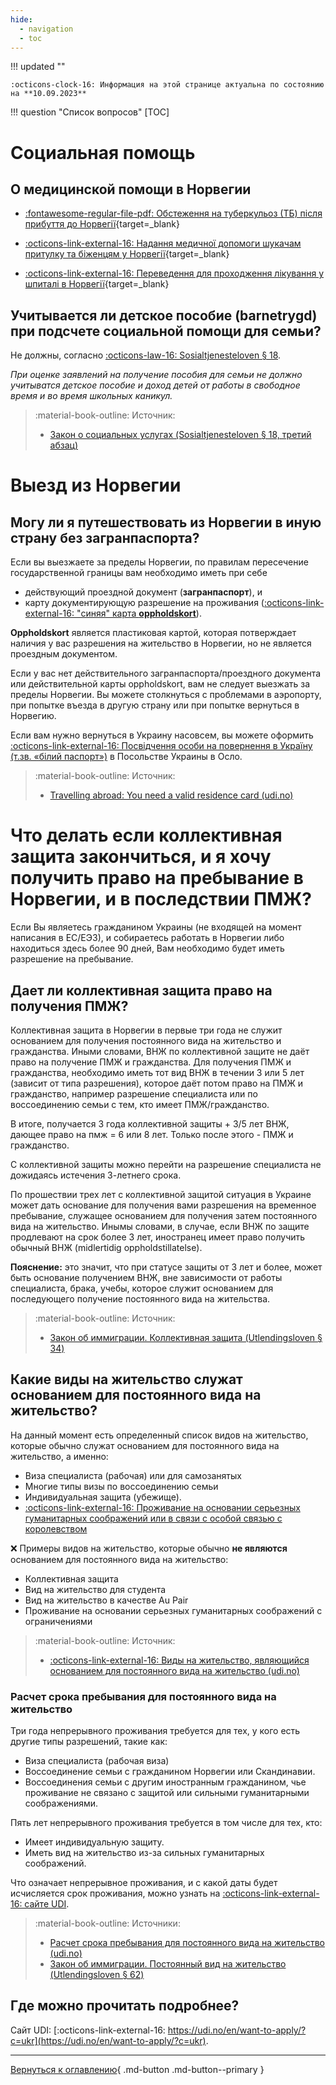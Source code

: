 ```yaml
---
hide:
  - navigation
  - toc
---
```


!!! updated ""

    :octicons-clock-16: Информация на этой странице актуальна по состоянию на **10.09.2023**

!!! question "Cписок вопросов"
    [TOC]

# Социальная помощь

## О медицинской помощи в Норвегии
- [:fontawesome-regular-file-pdf: Обстеження на туберкульоз (ТБ) після прибуття до Норвегії](https://www.fhi.no/contentassets/1d5f19a4669b4a5b8ef8704da8ef6060/vedlegg/tuberkuloseundersokelse-ukrainsk.pdf){target=_blank}

- [:octicons-link-external-16: Надання медичної допомоги шукачам притулку та біженцям у Норвегії](https://www.helsenorge.no/uk/utlendinger-i-norge/helsehjelp-for-asylsokere-og-flyktninger-i-norge/){target=_blank}

- [:octicons-link-external-16: Переведення для проходження лікування у шпиталі в Норвегії](https://www.helsenorge.no/uk/utlendinger-i-norge/helsehjelp-for-asylsokere-og-flyktninger-i-norge/overforing-til-sykehus-i-norge/){target=_blank}

## Учитывается ли детское пособие (barnetrygd) при подсчете социальной помощи для семьи?
Не должны, согласно [:octicons-law-16: Sosialtjenesteloven § 18](https://lovdata.no/lov/2009-12-18-131/§18).

*При оценке заявлений на получение пособия для семьи не должно учитыватся детское пособие и доход детей от работы в свободное время и во время школьных каникул.*

> :material-book-outline: Источник: 
> 
> - [Закон о социальных услугах (Sosialtjenesteloven § 18, третий абзац)](https://lovdata.no/lov/2009-12-18-131/§18)

# Выезд из Норвегии

## Могу ли я путешествовать из Норвегии в иную страну без загранпаспорта?

Если вы выезжаете за пределы Норвегии, по правилам пересечение государственной границы вам необходимо иметь при себе 

- действующий проездной документ (**загранпаспорт**), и 
- карту документирующую разрешение на проживания ([:octicons-link-external-16: "синяя" карта **oppholdskort**](https://www.udi.no/ord-og-begreper/oppholdskort/)). 

**Oppholdskort** является пластиковая картой, которая потверждает наличия у вас разрешения на жительство в Норвегии, но не является проездным документом.  

Если у вас нет действительного загранпаспорта/проездного документа или действительной карты oppholdskort, вам не следует выезжать за пределы Норвегии. Вы можете столкнуться с проблемами в аэропорту, при попытке въезда в другую страну или при попытке вернуться в Норвегию.

Если вам нужно вернуться в Украину насовсем, вы можете оформить [:octicons-link-external-16: Посвідчення особи на повернення в Україну (т.зв. «білий паспорт»)](https://norway.mfa.gov.ua/konsulski-pitannya/pasportni-diyi/posvidchennya-osobi-na-povernennya-v-ukrayinu) в Посольстве Украины в Осло.

> :material-book-outline: Источник: 
> 
> - [Travelling abroad: You need a valid residence card (udi.no)](https://www.udi.no/en/important-messages/have-you-made-plans-to-travel-abroad/)

# Что делать если коллективная защита закончиться, и я хочу получить право на пребывание в Норвегии, и в последствии ПМЖ?
Если Вы являетесь гражданином Украины (не входящей на момент написания в ЕС/ЕЭЗ), и собираетесь работать в Норвегии либо находиться здесь более 90 дней, Вам необходимо будет иметь разрешение на пребывание. 


## Дает ли коллективная защита право на получения ПМЖ?

Коллективная защита в Норвегии в первые три года не служит основанием для 
получения постоянного вида на жительство и гражданства. Иными словами, ВНЖ по коллективной защите не даёт право на получение ПМЖ и гражданства. Для получения ПМЖ и гражданства, необходимо иметь тот вид ВНЖ в течении 3 или 5 лет (зависит от типа разрешения), которое даёт потом право на ПМЖ и гражданство, например разрешение специалиста или по воссоединению семьи с тем, кто имеет ПМЖ/гражданство.

В итоге, получается 3 года коллективной защиты + 3/5 лет ВНЖ, дающее право на пмж = 6 или 8 лет. Только после этого - ПМЖ и гражданство.

С коллективной защиты можно перейти на разрешение специалиста не дожидаясь истечения 3-летнего срока.

По прошествии трех лет с коллективной 
защитой ситуация в Украине может дать основание для получения вами разрешения 
на временное пребывание, служащее основанием для получения затем постоянного 
вида на жительство. Инымы словами, в случае, если ВНЖ по защите продлевают на срок более 3 лет, иностранец имеет право получить обычный ВНЖ (midlertidig oppholdstillatelse). 

**Пояснение:** это значит, что при статусе защиты от 3 лет и более, может быть основание получением ВНЖ, вне зависимости от работы специалиста, брака, учебы, которое служит основанием для последующего получение постоянного вида на жительства.

> :material-book-outline: Источник: 
> 
> - [Закон об иммиграции. Коллективная защита (Utlendingsloven § 34)](https://lovdata.no/dokument/NL/lov/2008-05-15-35/KAPITTEL_4#%C2%A734)

## Какие виды на жительство служат основанием для постоянного вида на жительство?

На данный момент есть определенный список видов на жительство, которые обычно служат основанием для постоянного вида на жительство, а именно:

- Виза специалиста (рабочая) или для самозанятых
- Многие типы визы по воссоединению семьи
- Индивидуальная защита (убежище).
- [:octicons-link-external-16: Проживание на основании серьезных гуманитарных соображений или в связи с особой связью с королевством](https://udi.no/en/word-definitions/residence-permit-on-humanitarian-grounds/)

❌ Примеры видов на жительство, которые обычно **не являются** основанием для постоянного вида на жительство:

- Коллективная защита 
- Вид на жительство для студента
- Вид на жительство в качестве Au Pair
- Проживание на основании серьезных гуманитарных соображений с ограничениями

> :material-book-outline: Источник: 
> 
> - [:octicons-link-external-16: Виды на жительство, являющийся основанием для постоянного вида на жительство (udi.no)](https://udi.no/en/word-definitions/residence-permits-forming-the-basis-for-a-permanent-residence-permit/)

### Расчет срока пребывания для постоянного вида на жительство

Три года непрерывного проживания требуется для тех, у кого есть другие типы разрешений, такие как:

- Виза специалиста (рабочая виза)
- Воссоединение семьи с гражданином Норвегии или Скандинавии.
- Воссоединения семьи с другим иностранным гражданином, чье проживание не связано с защитой или сильными гуманитарными соображениями.

Пять лет непрерывного проживания требуется в том числе для тех, кто:

- Имеет индивидуальную защиту.
- Иметь вид на жительство из-за сильных гуманитарных соображений. 

Что означает непрерывное проживания, и с какой даты будет исчисляется срок проживания, можно узнать на [:octicons-link-external-16: сайте UDI](https://udi.no/en/word-definitions/calculating-the-residence-period-for-permanent-residence-permits/).

> :material-book-outline: Источники: 
> 
> - [Расчет срока пребывания для постоянного вида на жительство (udi.no)](https://udi.no/en/word-definitions/calculating-the-residence-period-for-permanent-residence-permits/)
> - [Закон об иммиграции. Постоянный вид на жительство (Utlendingsloven § 62)](https://lovdata.no/lov/2008-05-15-35/§62)


## Где можно прочитать подробнее?

Cайт UDI: [:octicons-link-external-16: https://udi.no/en/want-to-apply/?c=ukr](https://udi.no/en/want-to-apply/?c=ukr).

---

[Вернуться к оглавлению](index.md){ .md-button .md-button--primary }